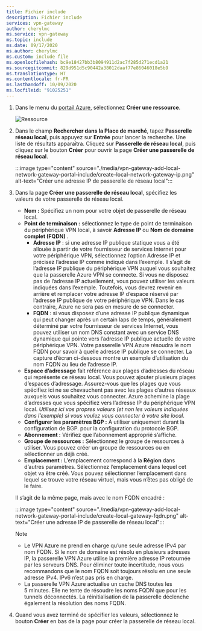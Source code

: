 ```yaml
---
title: Fichier include
description: Fichier include
services: vpn-gateway
author: cherylmc
ms.service: vpn-gateway
ms.topic: include
ms.date: 09/17/2020
ms.author: cherylmc
ms.custom: include file
ms.openlocfilehash: bc9e18427bb3b8094911d2ac7f285d271ecd1a21
ms.sourcegitcommit: 829d951d5c90442a38012daaf77e86046018e5b9
ms.translationtype: HT
ms.contentlocale: fr-FR
ms.lasthandoff: 10/09/2020
ms.locfileid: "91025251"
---
```

1. Dans le menu du [portail Azure](https://portal.azure.com), sélectionnez **Créer une ressource**.

   ![Ressource](./media/vpn-gateway-add-local-network-gateway-portal-include/azure-portal-create-resource.png)
2. Dans le champ **Rechercher dans la Place de marché**, tapez **Passerelle réseau local**, puis appuyez sur **Entrée** pour lancer la recherche. Une liste de résultats apparaîtra. Cliquez sur **Passerelle de réseau local**, puis cliquez sur le bouton **Créer** pour ouvrir la page **Créer une passerelle de réseau local**.

   :::image type="content" source="./media/vpn-gateway-add-local-network-gateway-portal-include/create-local-network-gateway-ip.png" alt-text="Créer une adresse IP de passerelle de réseau local":::

3. Dans la page **Créer une passerelle de réseau local**, spécifiez les valeurs de votre passerelle de réseau local.

   - **Nom :** Spécifiez un nom pour votre objet de passerelle de réseau local.
   - **Point de terminaison :** sélectionnez le type de point de terminaison du périphérique VPN local, à savoir **Adresse IP** ou **Nom de domaine complet (FQDN)** .
      - **Adresse IP** : si une adresse IP publique statique vous a été allouée à partir de votre fournisseur de services Internet pour votre périphérique VPN, sélectionnez l’option Adresse IP et précisez l’adresse IP comme indiqué dans l’exemple. Il s’agit de l’adresse IP publique du périphérique VPN auquel vous souhaitez que la passerelle Azure VPN se connecte. Si vous ne disposez pas de l’adresse IP actuellement, vous pouvez utiliser les valeurs indiquées dans l’exemple. Toutefois, vous devrez revenir en arrière et remplacer votre adresse IP d’espace réservé par l’adresse IP publique de votre périphérique VPN. Dans le cas contraire, Azure ne sera pas en mesure de se connecter.
      - **FQDN** : si vous disposez d’une adresse IP publique dynamique qui peut changer après un certain laps de temps, généralement déterminé par votre fournisseur de services Internet, vous pouvez utiliser un nom DNS constant avec un service DNS dynamique qui pointe vers l’adresse IP publique actuelle de votre périphérique VPN. Votre passerelle VPN Azure résoudra le nom FQDN pour savoir à quelle adresse IP publique se connecter. La capture d’écran ci-dessous montre un exemple d’utilisation du nom FQDN au lieu de l’adresse IP.
   - **Espace d’adressage** fait référence aux plages d’adresses du réseau qui représente ce réseau local. Vous pouvez ajouter plusieurs plages d’espaces d’adressage. Assurez-vous que les plages que vous spécifiez ici ne se chevauchent pas avec les plages d’autres réseaux auxquels vous souhaitez vous connecter. Azure achemine la plage d’adresses que vous spécifiez vers l’adresse IP du périphérique VPN local. *Utilisez ici vos propres valeurs (et non les valeurs indiquées dans l’exemple) si vous voulez vous connecter à votre site local*.
   - **Configurer les paramètres BGP :** À utiliser uniquement durant la configuration de BGP. pour la configuration du protocole BGP.
   - **Abonnement :** Vérifiez que l’abonnement approprié s’affiche.
   - **Groupe de ressources :** Sélectionnez le groupe de ressources à utiliser. Vous pouvez créer un groupe de ressources ou en sélectionner un déjà créé.
   - **Emplacement :** L’emplacement correspond à la **Région** dans d’autres paramètres. Sélectionnez l’emplacement dans lequel cet objet va être créé. Vous pouvez sélectionner l’emplacement dans lequel se trouve votre réseau virtuel, mais vous n’êtes pas obligé de le faire.

   Il s’agit de la même page, mais avec le nom FQDN encadré :

   :::image type="content" source="./media/vpn-gateway-add-local-network-gateway-portal-include/create-local-gateway-fqdn.png" alt-text="Créer une adresse IP de passerelle de réseau local":::

   > [!NOTE]
   >
   > * Le VPN Azure ne prend en charge qu’une seule adresse IPv4 par nom FQDN. Si le nom de domaine est résolu en plusieurs adresses IP, la passerelle VPN Azure utilise la première adresse IP retournée par les serveurs DNS. Pour éliminer toute incertitude, nous vous recommandons que le nom FQDN soit toujours résolu en une seule adresse IPv4. IPv6 n’est pas pris en charge.
   > * La passerelle VPN Azure actualise un cache DNS toutes les 5 minutes. Elle ne tente de résoudre les noms FQDN que pour les tunnels déconnectés. La réinitialisation de la passerelle déclenche également la résolution des noms FQDN.
   >

4. Quand vous avez terminé de spécifier les valeurs, sélectionnez le bouton **Créer** en bas de la page pour créer la passerelle de réseau local.
